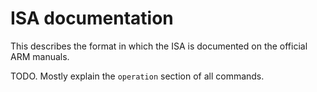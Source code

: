 # ISA documentation

This describes the format in which the ISA is documented on the official ARM manuals.

TODO. Mostly explain the `operation` section of all commands.
